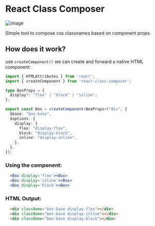 # React Class Composer
![image](https://user-images.githubusercontent.com/57768/198602737-edb226d8-e482-48a1-b7e6-d1b61821108f.png)

Simple tool to compose css classnames based on component props

## How does it work?

use `createComponent()` we can create and forward a native HTML component:

```ts
import { HTMLAttributes } from 'react';
import { createComponent } from 'react-class-composer';

type BoxProps = {
  display?: "flex" | "block" | "inline";
};

export const Box = createComponent<BoxProps>("div", {
  $base: "box-base",
  $options: {
    display: {
      flex: "display-flex",
      block: "display-block",
      inline: "display-inline",
    },
  },
});
```

### Using the component:

```jsx
  <Box display='flex'><Box>
  <Box display='inline'><Box>
  <Box display='block'><Box>
```

### HTML Output:
```html
  <div className="box-base display-flex"></div>
  <div className="box-base display-inline"></div>
  <div className="box-base display-block"></div>
```
